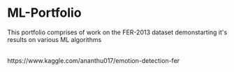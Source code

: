 # ML-Portfolio

This portfolio comprises of work on the FER-2013 dataset demonstarting it's results on various ML algorithms

<br />
https://www.kaggle.com/ananthu017/emotion-detection-fer
